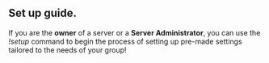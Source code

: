 ## Set up guide.

If you are the **owner** of a server or a **Server Administrator**,
you can use the *!setup* command to begin the process of setting up
pre-made settings tailored to the needs of your group!
